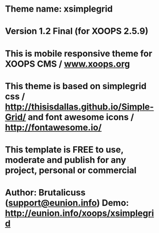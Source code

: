 Theme name: xsimplegrid
=======================
Version 1.2 Final (for XOOPS 2.5.9)
==================================

This is mobile responsive theme for XOOPS CMS / www.xoops.org
=============================================================

This theme is based on simplegrid css / http://thisisdallas.github.io/Simple-Grid/
and font awesome icons / http://fontawesome.io/
===============================================================================

This template is FREE to use, moderate and publish for any project, personal or commercial
==========================================================================================

Author:
Brutalicuss (support@eunion.info)
Demo:
http://eunion.info/xoops/xsimplegrid
====================================